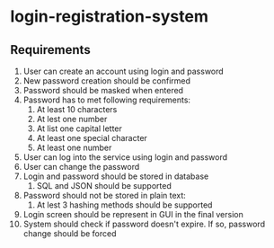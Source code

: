 # login-registration-system

## Requirements

1. User can create an account using login and password
2. New password creation should be confirmed
3. Password should be masked when entered
4. Password has to met following requirements:
   1. At least 10 characters
   2. At lest one number
   3. At list one capital letter
   4. At least one special character
   5. At least one number
5. User can log into the service using login and password
6. User can change the password
7. Login and password should be stored in database
   1. SQL and JSON should be supported
8. Password should not be stored in plain text:
   1. At lest 3 hashing methods should be supported
9. Login screen should be represent in GUI in the final version
10. System should check if password doesn't expire. If so, password change should be forced
